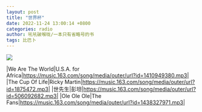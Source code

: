 ```yaml
---
layout: post
title: "世界杯"
date: 2022-11-24 13:00:14 +0800
categories: radio
author: 吼吼破喉咙/一本只有省略号的书
tags: 比巴卜
---
```

![]({{site.baseurl}}/images/cover_20221124.jpg)

|We Are The World|U.S.A. for Africa|https://music.163.com/song/media/outer/url?id=1410949380.mp3|
|The Cup Of Life|Ricky Martin|https://music.163.com/song/media/outer/url?id=1875472.mp3|
|世先生|彭坦|https://music.163.com/song/media/outer/url?id=506092682.mp3|
|Ole Ole Ole|The Fans|https://music.163.com/song/media/outer/url?id=1438327971.mp3|

